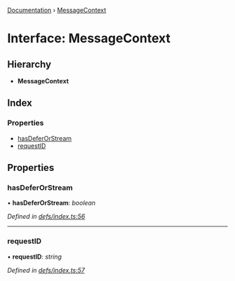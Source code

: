[Documentation](../README.md) › [MessageContext](messagecontext.md)

# Interface: MessageContext

## Hierarchy

* **MessageContext**

## Index

### Properties

* [hasDeferOrStream](messagecontext.md#hasdeferorstream)
* [requestID](messagecontext.md#requestid)

## Properties

###  hasDeferOrStream

• **hasDeferOrStream**: *boolean*

*Defined in [defs/index.ts:56](https://github.com/badbatch/graphql-box/blob/2410fc32/packages/worker-client/src/defs/index.ts#L56)*

___

###  requestID

• **requestID**: *string*

*Defined in [defs/index.ts:57](https://github.com/badbatch/graphql-box/blob/2410fc32/packages/worker-client/src/defs/index.ts#L57)*
